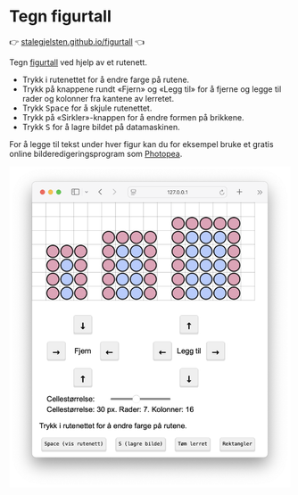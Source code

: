# Tegn figurtall

👉 [stalegjelsten.github.io/figurtall](https://stalegjelsten.github.io/figurtall) 👈

Tegn [figurtall](https://web01.usn.no/~panderse/MG1MA1/ArtikkelVP.pdf) ved hjelp av et rutenett.

- Trykk i rutenettet for å endre farge på rutene.
- Trykk på knappene rundt «Fjern» og «Legg til» for å fjerne og legge til rader og kolonner fra kantene av lerretet.
- Trykk <kbd>Space</kbd> for å skjule rutenettet.
- Trykk på «Sirkler»-knappen for å endre formen på brikkene.
- Trykk <kbd>S</kbd> for å lagre bildet på datamaskinen.

For å legge til tekst under hver figur kan du for eksempel bruke et gratis online bilderedigeringsprogram som [Photopea](https://www.photopea.com/).

![Skjermbilde som viser figurtall](docs/assets/screenshot.png)
